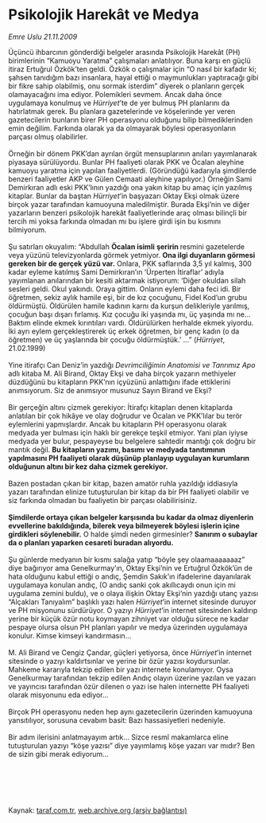 # Psikolojik Harekât ve Medya

*Emre Uslu 21.11.2009*

<div class="taraf_structure_2col_1zq">
<div class="margen_n">



 <p>Üçüncü ihbarcının gönderdiği belgeler arasında Psikolojik Harekât (PH) birimlerinin “Kamuoyu Yaratma” çalışmaları anlatılıyor. Buna karşı en güçlü itiraz Ertuğrul Özkök’ten geldi. Özkök o çalışmalar için “O nasıl bir kafadır ki; şahsen tanıdığım bazı insanlara, hayal ettiği o maymunlukları yaptıracağı gibi bir fikre sahip olabilmiş, onu sormak isterdim” diyerek o planların gerçek olamayacağını ima ediyor. Polemikleri sevmem. Ancak daha önce uygulamaya konulmuş ve <i>Hürriyet</i>’te de yer bulmuş PH planlarını da hatırlatmak gerek. Bu planlara gazetelerinde ve köşelerinde yer veren gazetecilerin bunların birer PH operasyonu olduğunu bilip bilmediklerinden emin değilim. Farkında olarak ya da olmayarak böylesi operasyonların parçası olmuş olabilirler. <br/><br/>Örneğin bir dönem PKK’dan ayrılan örgüt mensuplarının anıları yayımlanarak piyasaya sürülüyordu. Bunlar PH faaliyeti olarak PKK ve Öcalan aleyhine kamuoyu yaratma için yapılan faaliyetlerdi. (Göründüğü kadarıyla şimdilerde benzeri faaliyetler AKP ve Gülen Cemaati aleyhine yapılıyor.) Örneğin Sami Demirkıran adlı eski PKK’lının yazdığı ona yakın kitap bu amaç için yazılmış kitaplar. Bunlar da baştan <i>Hürriyet</i>’in başyazarı Oktay Ekşi olmak üzere birçok yazar tarafından kamuoyuna maledilmiştir. Burada Ekşi’nin ve diğer yazarların benzeri psikolojik harekât faaliyetlerinde araç olması bilinçli bir tercih mi yoksa farkında olmadan mı bu işlere girdi işin bu kısmını bilmiyorum. <br/><br/>Şu satırları okuyalım: “Abdullah <b>Öcalan isimli</b> <b>şeririn </b>resmini gazetelerde veya yüzünü televizyonlarda görmek yetmiyor. <b>Ona ilgi duyanların görmesi gereken bir de gerçek yüzü var.</b> Onlara, PKK saflarında 3,5 yıl kalmış, 300 kadar eyleme katılmış Sami Demirkıran’ın ‘Ürperten İtiraflar’ adıyla yayımlanan anılarından bir kesiti aktarmak istiyorum: ‘Diğer okuldan silah sesleri geldi. Okul yakındı. Oraya gittim. Onların eylemi daha feci idi. Bir öğretmen, sekiz aylık hamile eşi, bir de kız çocuğunu, Fidel Kod’un grubu öldürmüştü. Öldürülen hamile kadının karnı da kurşun delikleriyle yarılmış, çocuğun başı dışarı fırlamış. Kız çocuğu iki yaşında mı, üç yaşında mı ne... Baktım elinde ekmek kırıntıları vardı. Öldürülürken herhalde ekmek yiyordu. İki ayrı eylem gerçekleştirerek üç erkek öğretmen, bir genç kadın (o da öğretmen) ve üç yaşlarında bir çocuğu öldürmüştük.’ ...” (<i>Hürriyet</i>, 21.02.1999) <br/><br/>Yine itirafçı Can Deniz’in yazdığı <i>Devrimciliğimin Anatomisi ve Tanrımız Apo</i> adlı kitaba M. Ali Birand, Oktay Ekşi ve daha birçok yazarın methiyeler düzdüğünü bu kitapların PKK’nın içyüzünü anlattığını ifade ettiklerini anımsıyorum. Siz de anımsıyor musunuz Sayın Birand ve Ekşi? <br/><br/>Bir gerçeğin altını çizmek gerekiyor: İtirafçı kitapları denen kitaplarda anlatılan bir çok hikâye ve olay doğrudur ve Öcalan ve PKK’lılar bu terör eylemlerini yapmışlardır. Ancak bu kitapların PH operasyonu olarak medyada yer bulması için haklı bir gerekçe teşkil etmiyor. Yani plan iyiyse medyada yer bulur, pespayeyse bu belgelere sahtedir mantığı çok doğru bir mantık değil. <b>Bu kitapların yazımı, basımı ve medyada tanıtımının yapılmasını PH faaliyeti olarak düşünüp planlayıp uygulayan kurumların olduğunun altını bir kez daha çizmek gerekiyor.</b> <br/><br/>Bazen postadan çıkan bir kitap, bazen amatör ruhla yazıldığı iddiasıyla yazarı tarafından elinize tutuşturulan bir kitap da bir PH faaliyeti olabilir ve siz farkında olmadan bu faaliyetin bir parçası olabilirisiniz. <b><br/><br/>Şimdilerde ortaya çıkan belgeler karşısında bu kadar da olmaz diyenlerin evvellerine bakıldığında, bilerek veya bilmeyerek böylesi işlerin içine girdikleri söylenebilir.</b> O halde şimdi neden girmesinler? <b>Sanırım o subaylar da o planları yaparken cesareti buradan alıyordu.</b> <br/><br/>Şu günlerde medyanın bir kısmı salağa yatıp “böyle şey olaamaaaaaaaz” diye bağırıyor ama Genelkurmay’ın, Oktay Ekşi’nin ve Ertuğrul Özkök’ün de hata olduğunu kabul ettiği o andıç, Şemdin Sakık’ın ifadelerine dayanılarak uygulamaya konulan andıç, (O andıç sanki çok akıllıcaydı onun için mi uygulama zemini buldu), ve o olaya ilişkin Oktay Ekşi’nin yazdığı utanç yazısı “Alçakları Tanıyalım” başlıklı yazı halen <i>Hürriyet</i>’in internet sitesinde duruyor ve PH misyonunu sürdürüyor. O yazıyı <i>Hürriyet</i>’in internet sitesinden kaldırıp yerine bir küçük özür notu koymayan zihniyet var olduğu sürece ne kadar pespaye olursa olsun PH planları yapılır ve medya üzerinden uygulamaya konulur. Kimse kimseyi kandırmasın... <br/><br/>M. Ali Birand ve Cengiz Çandar, güçleri yetiyorsa, önce <i>Hürriyet</i>’in internet sitesinde o yazıyı kaldırtsınlar ve yerine bir özür yazısı koydursunlar. Mahkeme kararıyla tekzip edilen bir yazı internete konulamıyor. Oysa Genelkurmay tarafından tekzip edilen Andıç olayın üzerine yazılan ve yazarı ve yayıncısı tarafından özür dilenen o yazı ise halen internette PH faaliyeti olarak misyonunu eda ediyor... <br/><br/>Birçok PH operasyonu neden hep aynı gazetecilerin üzerinden kamuoyuna yansıtılıyor, sorusuna cevabım basit: Bazı hassasiyetleri nedeniyle. <br/><br/>Bir adım ilerisini anlatmayayım artık… Sizce resmî makamlarca eline tutuşturulan yazıyı “köşe yazısı” diye yayımlamış köşe yazarı var mıdır? Ben de sizin gibi merak ediyorum...</p>
<br/>
<br/>
<br/>



<br/>


<div id="taraf_not">
</div>

</div>


</div>

Kaynak: [taraf.com.tr](http://taraf.com.tr:80/makale/8615.htm), [web.archive.org (arşiv bağlantısı)](http://web.archive.org/web/20100202195759/http://taraf.com.tr:80/makale/8615.htm)
